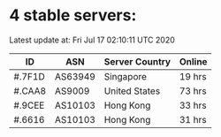# 4 stable servers:

Latest update at: Fri Jul 17 02:10:11 UTC 2020

| ID | ASN | Server Country | Online |
| -- | --- | -------------- | ------ |
| #.7F1D | AS63949 | Singapore | 19 hrs |
| #.CAA8 | AS9009 | United States | 73 hrs |
| #.9CEE | AS10103 | Hong Kong | 33 hrs |
| #.6616 | AS10103 | Hong Kong | 31 hrs |

